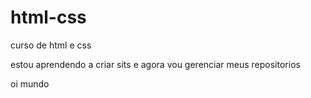 # html-css
 curso de html e css

estou aprendendo a criar sits e agora vou gerenciar meus repositorios 

oi mundo 


<a href="https://pablobretan.github.io/meu-site/">
